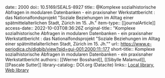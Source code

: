 date:: 2000
doi:: 10.5169/SEALS-8927
title:: @Komplexe sozialhistorische Abfragen in modularen Datenbanken - ein praxisnaher Werkstattbericht : das Nationalfondsprojekt "Soziale Beziehungen im Alltag einer spätmittelalterlichen Stadt, Zürich im 15. Jh."
item-type:: [[journalArticle]]
access-date:: 2022-10-03T08:36:26Z
original-title:: "Komplexe sozialhistorische Abfragen in modularen Datenbanken - ein praxisnaher Werkstattbericht : das Nationalfondsprojekt \"Soziale Beziehungen im Alltag einer spätmittelalterlichen Stadt, Zürich im 15. Jh.\""
url:: https://www.e-periodica.ch/digbib/view?pid=gui-001:2000:11::177
short-title:: Komplexe sozialhistorische Abfragen in modularen Datenbanken - ein praxisnaher Werkstattbericht
authors:: [[Werner Bosshard]], [[Sibylle Malamud]], [[Pascale Sutter]]
library-catalog:: DOI.org (Datacite)
links:: [Local library](zotero://select/groups/2386895/items/KQSVUW47), [Web library](https://www.zotero.org/groups/2386895/items/KQSVUW47)
